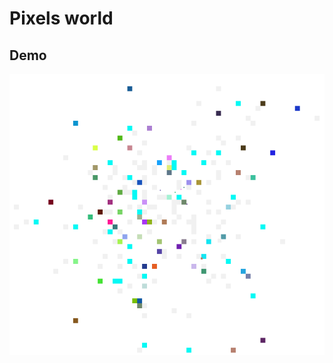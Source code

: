 # Pixels world

## Demo
![Pixels world demo](https://raw.githubusercontent.com/anayarojo/pixels-world-test/master/img/pixel-world-demo-2.PNG)
